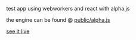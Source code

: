 test app using webworkers and react with alpha.js

the engine can be found @ [public/alpha.js](./public/alpha.js)

[see it live](https://create-react-app-now-nreefbppvn.now.sh)
